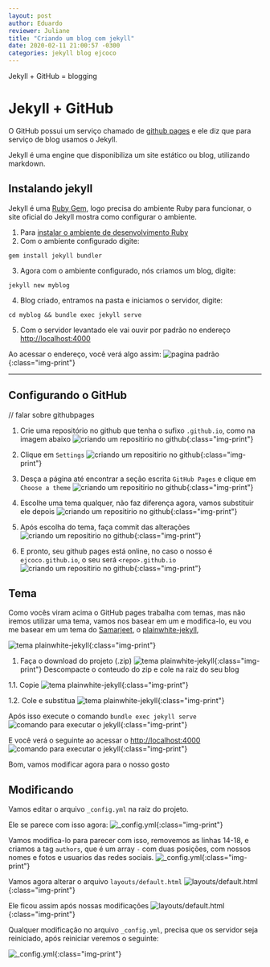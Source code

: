 ```yaml
---
layout: post
author: Eduardo
reviewer: Juliane
title: "Criando um blog com jekyll"
date: 2020-02-11 21:00:57 -0300
categories: jekyll blog ejcoco
---
```


Jekyll + GitHub = blogging

# Jekyll + GitHub

O GitHub possui um serviço chamado de [github pages](https://pages.github.com/) e ele diz que para serviço de blog usamos o Jekyll.

Jekyll é uma engine que disponibiliza um site estático ou blog, utilizando markdown.

## Instalando jekyll

Jekyll é uma [Ruby Gem](https://jekyllrb.com/docs/ruby-101/#gems), logo precisa do ambiente Ruby para funcionar, o site oficial do Jekyll mostra como configurar o ambiente.

1. Para [instalar o ambiente de desenvolvimento Ruby](https://jekyllrb.com/docs/installation/)
2. Com o ambiente configurado digite:

```shell
gem install jekyll bundler
```

3. Agora com o ambiente configurado, nós criamos um blog, digite:

```shell
jekyll new myblog
```

4. Blog criado, entramos na pasta e iniciamos o servidor, digite:

```shell
cd myblog && bundle exec jekyll serve
```

5. Com o servidor levantado ele vai ouvir por padrão no endereço [http://localhost:4000](http://localhost:4000)

Ao acessar o endereço, você verá algo assim:
![pagina padrão](/assets/posts/image01.png){:class="img-print"}

---

## Configurando o GitHub

// falar sobre githubpages

1. Crie uma repositório no github que tenha o sufixo `.github.io`, como na imagem abaixo
   ![criando um repositirio no github](/assets/posts/image02.png){:class="img-print"}

2. Clique em `Settings`
   ![criando um repositirio no github](/assets/posts/image03.png){:class="img-print"}

3. Desça a página até encontrar a seção escrita `GitHub Pages` e clique em `Choose a theme`
   ![criando um repositirio no github](/assets/posts/image04.png){:class="img-print"}

4. Escolhe uma tema qualquer, não faz diferença agora, vamos substituir ele depois
   ![criando um repositirio no github](/assets/posts/image05.png){:class="img-print"}
5. Após escolha do tema, faça commit das alterações
   ![criando um repositirio no github](/assets/posts/image06.png){:class="img-print"}

6. E pronto, seu github pages está online, no caso o nosso é `ejcoco.github.io`, o seu será `<repo>.github.io`
   ![criando um repositirio no github](/assets/posts/image07.png){:class="img-print"}


## Tema
Como vocês viram acima o GitHub pages trabalha com temas, mas não iremos utilizar uma tema, vamos nos basear em um e modifica-lo, eu vou me basear em um tema do [Samarjeet](https://github.com/thelehhman), o [plainwhite-jekyll](https://github.com/thelehhman/plainwhite-jekyll), 

![tema plainwhite-jekyll](/assets/posts/image08.png){:class="img-print"} 
1. Faça o download do projeto (.zip)
![tema plainwhite-jekyll](/assets/posts/image09.png){:class="img-print"}
Descompacte o conteudo do zip e cole na raiz do seu blog

1.1. Copie
![tema plainwhite-jekyll](/assets/posts/image10.png){:class="img-print"}

1.2. Cole e substitua
![tema plainwhite-jekyll](/assets/posts/image11.png){:class="img-print"}


Após isso execute o comando `bundle exec jekyll serve`
![comando para executar o jekyll](/assets/posts/image12.png){:class="img-print"}

E você verá o seguinte ao acessar o [http://localhost:4000](http://localhost:4000)
![comando para executar o jekyll](/assets/posts/image13.png){:class="img-print"}

Bom, vamos modificar agora para o nosso gosto

## Modificando

Vamos editar o arquivo `_config.yml` na raiz do projeto.

Ele se parece com isso agora:
![_config.yml](/assets/posts/image14.png){:class="img-print"}

Vamos modifica-lo para parecer com isso, removemos as linhas 14-18, e criamos a tag `authors`, que é um array `-` com duas posições, com nossos nomes e fotos e usuarios das redes sociais.
![_config.yml](/assets/posts/image15.png){:class="img-print"}

Vamos agora alterar o arquivo `layouts/default.html`
![layouts/default.html](/assets/posts/image16.png){:class="img-print"}

Ele ficou assim após nossas modificações
![layouts/default.html](/assets/posts/image17.png){:class="img-print"}

Qualquer modificação no arquivo `_config.yml`, precisa que os servidor seja reiniciado, após reiniciar veremos o seguinte:

![_config.yml](/assets/posts/image18.png){:class="img-print"}
